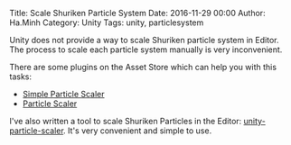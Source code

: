 Title: Scale Shuriken Particle System
Date: 2016-11-29 00:00
Author: Ha.Minh
Category: Unity
Tags: unity, particlesystem

Unity does not provide a way to scale Shuriken particle system in Editor. The process to scale each particle system manually is very inconvenient.

There are some plugins on the Asset Store which can help you with this tasks:

* [Simple Particle Scaler](https://www.assetstore.unity3d.com/en/#!/content/9703)
* [Particle Scaler](https://www.assetstore.unity3d.com/en/#!/content/4400)

I've also written a tool to scale Shuriken Particles in the Editor: [unity-particle-scaler](https://github.com/minhhh/unity-particle-scaler). It's very convenient and simple to use.

